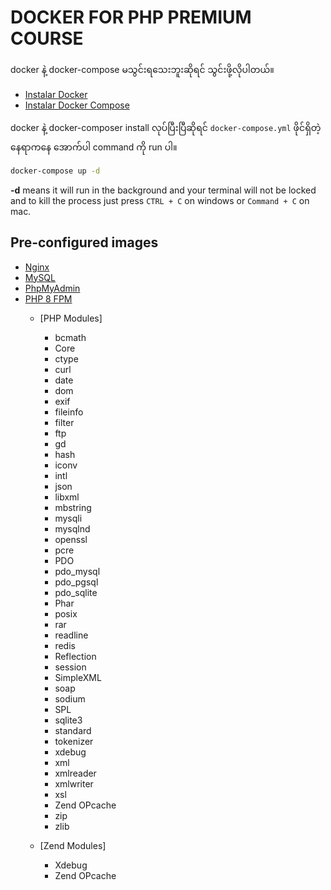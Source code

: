 # DOCKER FOR PHP PREMIUM COURSE

docker နဲ့ docker-compose မသွင်းရသေးဘူးဆိုရင် သွင်းဖို့လိုပါတယ်။

- [Instalar Docker](https://docs.docker.com/install/)
- [Instalar Docker Compose](https://docs.docker.com/compose/install/)

docker နဲ့ docker-composer install လုပ်ပြီးပြီဆိုရင် `docker-compose.yml` ဖိုင်ရှိတဲ့ နေရာကနေ အောက်ပါ command ကို run ပါ။

```bash
docker-compose up -d
```
**-d** means it will run in the background and your terminal will not be locked and to kill the process just
press `CTRL + C` on windows or `Command + C` on mac.

## Pre-configured images

- [Nginx](https://www.nginx.com/)
- [MySQL](https://www.mysql.com/)
- [PhpMyAdmin](https://www.phpmyadmin.net/)
- [PHP 8 FPM](https://php.net/)
  - [PHP Modules]
    - bcmath
    - Core
    - ctype
    - curl
    - date
    - dom
    - exif
    - fileinfo
    - filter
    - ftp
    - gd
    - hash
    - iconv
    - intl
    - json
    - libxml
    - mbstring
    - mysqli
    - mysqlnd
    - openssl
    - pcre
    - PDO
    - pdo_mysql
    - pdo_pgsql
    - pdo_sqlite
    - Phar
    - posix
    - rar
    - readline
    - redis
    - Reflection
    - session
    - SimpleXML
    - soap
    - sodium
    - SPL
    - sqlite3
    - standard
    - tokenizer
    - xdebug
    - xml
    - xmlreader
    - xmlwriter
    - xsl
    - Zend OPcache
    - zip
    - zlib

  - [Zend Modules]
    - Xdebug
    - Zend OPcache